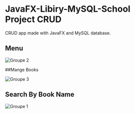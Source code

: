 # JavaFX-Libiry-MySQL-School Project CRUD

CRUD app made with JavaFX and MySQL database.
## Menu
![Groupe 2](https://user-images.githubusercontent.com/17935370/59567212-aae77100-9062-11e9-9b68-f0946e9f5a68.jpg)

##Mange Books

![Groupe 3](https://user-images.githubusercontent.com/17935370/59567225-c8b4d600-9062-11e9-97be-5af6415ae599.jpg)

## Search By Book Name
 

![Groupe 1](https://user-images.githubusercontent.com/17935370/59567210-a8851700-9062-11e9-8b38-ddb4ea9617ec.jpg)
 


